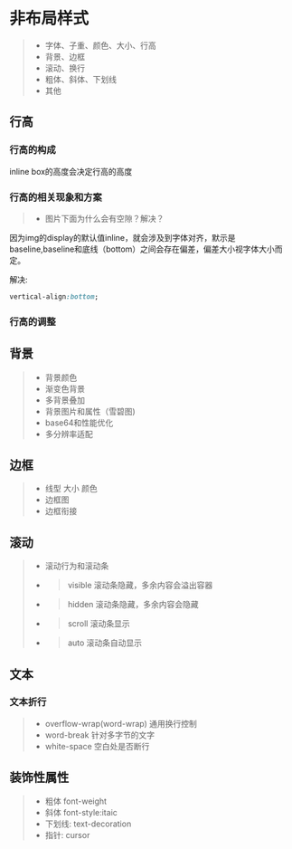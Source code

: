 # 非布局样式

>* 字体、子重、颜色、大小、行高
>* 背景、边框
>* 滚动、换行
>* 粗体、斜体、下划线
>* 其他

## 行高

### 行高的构成

inline box的高度会决定行高的高度

### 行高的相关现象和方案

>* 图片下面为什么会有空隙？解决？

因为img的display的默认值inline，就会涉及到字体对齐，默示是baseline,baseline和底线（bottom）之间会存在偏差，偏差大小视字体大小而定。

解决: 
```css
vertical-align:bottom;
```

### 行高的调整

## 背景

>* 背景颜色
>* 渐变色背景
>* 多背景叠加
>* 背景图片和属性（雪碧图)
>* base64和性能优化
>* 多分辨率适配

## 边框

>* 线型 大小 颜色
>* 边框图
>* 边框衔接

## 滚动

>* 滚动行为和滚动条
>* > visible 滚动条隐藏，多余内容会溢出容器
>* > hidden  滚动条隐藏，多余内容会隐藏
>* > scroll  滚动条显示
>* > auto    滚动条自动显示

## 文本

### 文本折行
>* overflow-wrap(word-wrap) 通用换行控制
>* word-break 针对多字节的文字
>* white-space 空白处是否断行

## 装饰性属性

>* 粗体 font-weight
>* 斜体 font-style:itaic
>* 下划线: text-decoration
>* 指针: cursor